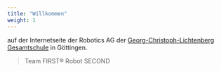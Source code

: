 ```yaml
---
title: "Willkommen"
weight: 1
---
```


auf der Internetseite der Robotics AG der [Georg-Christoph-Lichtenberg Gesamtschule](https://www.igs-goe.de) in Göttingen.

> Team FIRST® Robot SECOND

